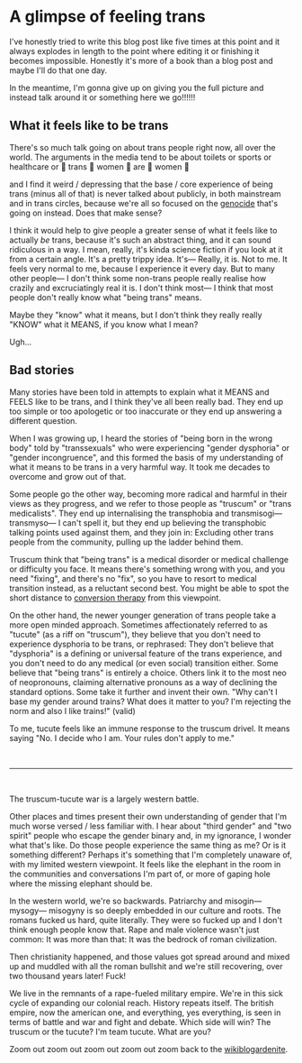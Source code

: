 # A glimpse of feeling trans

I've honestly tried to write this blog post like five times at this point and it always explodes in length to the point where editing it or finishing it becomes impossible. Honestly it's more of a book than a blog post and maybe I'll do that one day.

In the meantime, I'm gonna give up on giving you the full picture and instead talk around it or something here we go!!!!!!

## What it feels like to be trans 

There's so much talk going on about trans people right now, all over the world. The arguments in the media tend to be about toilets or sports or healthcare or 👏 trans 👏 women 👏 are 👏 women 👏

and I find it weird / depressing that the base / core experience of being trans (minus all of that) is never talked about publicly, in both mainstream and in trans circles, because we're all so focused on the [genocide](https://www.todepond.com/wikiblogarden/genocide/watch) that's going on instead. Does that make sense?

I think it would help to give people a greater sense of what it feels like to actually *be* trans, because it's such an abstract thing, and it can sound ridiculous in a way. I mean, really, it's kinda science fiction if you look at it from a certain angle. It's a pretty trippy idea. It's— Really, it is. Not to me. It feels very normal to me, because I experience it every day. But to many other people— I don't think some non-trans people really realise how crazily and excruciatingly real it is. I don't think most— I think that most people don't really know what "being trans" means.

Maybe they "know" what it means, but I don't think they really really "KNOW" what it MEANS, if you know what I mean? 

Ugh...

## Bad stories

Many stories have been told in attempts to explain what it MEANS and FEELS like to be trans, and I think they've all been really bad. They end up too simple or too apologetic or too inaccurate or they end up answering a different question.

When I was growing up, I heard the stories of "being born in the wrong body" told by "transsexuals" who were experiencing "gender dysphoria" or "gender incongruence", and this formed the basis of my understanding of what it means to be trans in a very harmful way. It took me decades to overcome and grow out of that.

Some people go the other way, becoming more radical and harmful in their views as they progress, and we refer to those people as "truscum" or "trans medicalists". They end up internalising the transphobia and transmisogi— transmyso— I can't spell it, but they end up believing the transphobic talking points used against them, and they join in: Excluding other trans people from the community, pulling up the ladder behind them.

Truscum think that "being trans" is a medical disorder or medical challenge or difficulty you face. It means there's something wrong with you, and you need "fixing", and there's no "fix", so you have to resort to medical transition instead, as a reluctant second best. You might be able to spot the short distance to [conversion therapy](https://www.todepond.com/wikiblogarden/health/conversion-therapy/) from this viewpoint.

On the other hand, the newer younger generation of trans people take a more open minded approach. Sometimes affectionately referred to as "tucute" (as a riff on "truscum"), they believe that you don't need to experience dysphoria to be trans, or rephrased: They don't believe that "dysphoria" is a defining or universal feature of the trans experience, and you don't need to do any medical (or even social) transition either. Some believe that "being trans" is entirely a choice. Others link it to the most neo of neopronouns, claiming alternative pronouns as a way of declining the standard options. Some take it further and invent their own. "Why can't I base my gender around trains? What does it matter to you? I'm rejecting the norm and also I like trains!" (valid)

To me, tucute feels like an immune response to the truscum drivel. It means saying "No. I decide who I am. Your rules don't apply to me."

<br>

<hr>

<br>

The truscum-tucute war is a largely western battle.

Other places and times present their own understanding of gender that I'm much worse versed / less familiar with. I hear about "third gender" and "two spirit" people who escape the gender binary and, in my ignorance, I wonder what that's like. Do those people experience the same thing as me? Or is it something different? Perhaps it's something that I'm completely unaware of, with my limited western viewpoint. It feels like the elephant in the room in the communities and conversations I'm part of, or more of gaping hole where the missing elephant should be.

In the western world, we're so backwards. Patriarchy and misogin— mysogy— misogyny is so deeply embedded in our culture and roots. The romans fucked us hard, quite literally. They were so fucked up and I don't think enough people know that. Rape and male violence wasn't just common: It was more than that: It was the bedrock of roman civilization.

Then christianity happened, and those values got spread around and mixed up and muddled with all the roman bullshit and we're still recovering, over two thousand years later! Fuck! 

We live in the remnants of a rape-fueled military empire. We're in this sick cycle of expanding our colonial reach. History repeats itself. The british empire, now the american one, and everything, yes everything, is seen in terms of battle and war and fight and debate. Which side will win? The truscum or the tucute? I'm team tucute. What are you? 

Zoom out zoom out zoom out zoom out zoom back to the [wikiblogardenite](/wikiblogardenite).
